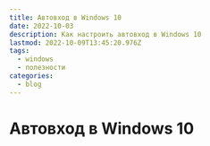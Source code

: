 ```yaml
---
title: Автовход в Windows 10
date: 2022-10-03
description: Как настроить автовход в Windows 10
lastmod: 2022-10-09T13:45:20.976Z
tags:
  - windows
  - полезности
categories:
  - blog
---
```


# Автовход в Windows 10

#
